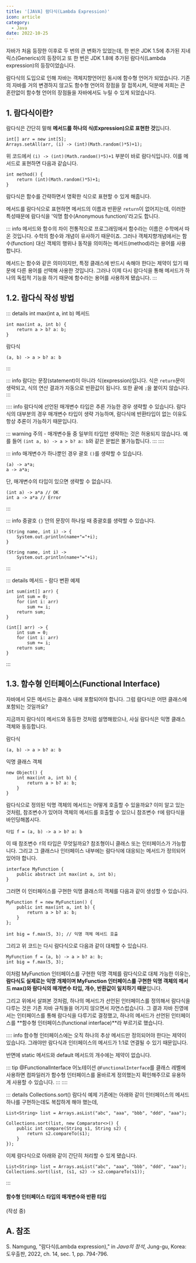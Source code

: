 ```yaml
---
title: '[JAVA] 람다식(Lambda Expression)'
icon: article
category:
  - Java
date: 2022-10-25
---
```


자바가 처음 등장한 이후로 두 번의 큰 변화가 있었는데, 한 번은 JDK 1.5에 추가된 지네릭스(Generics)의 등장이고 또 한 번은 JDK 1.8에 추가된 람다식(Lambda expression)의 등장이었습니다.

람다식의 도입으로 인해 자바는 객체지향언어인 동시에 함수형 언어가 되었습니다. 기존의 자바를 거의 변경하지 않고도 함수형 언어의 장점을 잘 접목시켜, 덕분에 저희는 큰 혼란없이 함수형 언어의 장점들을 자바에서도 누릴 수 있게 되었습니다.

## 1. 람다식이란?
람다식은 간단히 말해 **메서드를 하나의 식(Expression)으로 표현한 것**입니다.

```java:no-line-numbers
int[] arr = new int[5];
Arrays.setAll(arr, (i) -> (int)(Math.random()*5)+1);
```

위 코드에서 `(i) -> (int)(Math.random()*5)+1` 부분이 바로 람다식입니다. 이를 메서드로 표현하면 다음과 같습니다.

```java:no-line-numbers
int method() {
    return (int)(Math.random()*5)+1;
}
```

람다식은 함수를 간략하면서 명확한 식으로 표현할 수 있게 해줍니다.

메서드를 람다식으로 표현하면 메서드의 이름과 반환문 `return`이 없어지는데, 이러한 특성때문에 람다식을 '익명 함수(Anonymous function)'라고도 합니다.

::: info 메서드와 함수의 차이
전통적으로 프로그래밍에서 함수라는 이름은 수학에서 따온 것입니다. 수학의 함수와 개념이 유사하기 때문이죠. 그러나 객체지향개념에서는 함수(function) 대신 객체의 행위나 동작을 의미하는 메서드(method)라는 용어를 사용합니다.

메서드는 함수와 같은 의미이지만, 특정 클래스에 반드시 속해야 한다는 제약이 있기 때문에 다른 용어를 선택해 사용한 것입니다. 그러나 이제 다시 람다식을 통해 메서드가 하나의 독립적 기능을 하기 때문에 함수라는 용어를 사용하게 됐습니다.
:::

## 1.2. 람다식 작성 방법
::: details int max(int a, int b)
메서드
```java:no-line-numbers
int max(int a, int b) {
    return a > b? a: b;
}
```

람다식
```java:no-line-numbers
(a, b) -> a > b? a: b
```
:::

::: info 람다는 문장(statement)이 아니라 식(expression)입니다.
식은 `return`문이 생략되고, 식의 연산 결과가 자동으로 반환값이 됩니다. 또한 끝에 `;`을 붙이지 않습니다.
:::

:::: info 람다식에 선언된 매개변수 타입은 추론 가능한 경우 생략할 수 있습니다.
람다식의 대부분의 경우 매개변수 타입이 생략 가능하며, 람다식에 반환타입이 없는 이유도 항상 추론이 가능하기 때문입니다.

::: warning 주의 - 매개변수들 중 일부의 타입만 생략하는 것은 허용되지 않습니다.
예를 들어 `(int a, b) -> a > b? a: b`와 같은 문법은 불가능합니다.
:::
::::

::: info 매개변수가 하나뿐인 경우 괄호 `()`를 생략할 수 있습니다.
```java:no-line-numbers
(a) -> a*a;
a -> a*a;
```

단, 매개변수의 타입이 있으면 생략할 수 없습니다.
```java:no-line-numbers
(int a) -> a*a // OK
int a -> a*a // Error
```
:::

::: info 중괄호 `{}` 안의 문장이 하나일 때 중괄호를 생략할 수 있습니다.
```java:no-line-numbers
(String name, int i) -> {
    System.out.println(name+"="+i);
}

(String name, int i) ->
    System.out.println(name+"="+i);
```
:::

::: details 메서드 - 람다 변환 예제
```java:no-line-numbers
int sum(int[] arr) {
    int sum = 0;
    for (int i: arr)
        sum += i;
    return sum;
}

(int[] arr) -> {
    int sum = 0;
    for (int i: arr)
        sum += i;
    return sum;
}
```
:::

## 1.3. 함수형 인터페이스(Functional Interface)
자바에서 모든 메서드는 클래스 내에 포함되어야 합니다. 그럼 람다식은 어떤 클래스에 포함되는 것일까요?

지금까지 람다식이 메서드와 동등한 것처럼 설명해왔으나, 사실 람다식은 익명 클래스 객체와 동등합니다.

람다식
```java:no-line-numbers
(a, b) -> a > b? a: b
```

익명 클래스 객체
```java:no-line-numbers
new Object() {
    int max(int a, int b) {
        return a > b? a: b;
    }
}
```

람다식으로 정의된 익명 객체의 메서드는 어떻게 호출할 수 있을까요? 이미 알고 있는 것처럼, 참조변수가 있어야 객체의 메서드를 호출할 수 있으니 참조변수 `f`에 람다식을 바인딩해봅시다.

```java:no-line-numbers
타입 f = (a, b) -> a > b? a: b
```

이 때 참조변수 `f`의 타입은 무엇일까요? 참조형이니 클래스 또는 인터페이스가 가능합니다. 그리고 그 클래스나 인터페이스 내부에는 람다식에 대응되는 메서드가 정의되어 있어야 합니다.

```java:no-line-numbers
interface MyFunction {
    public abstract int max(int a, int b);
}
```

그러면 이 인터페이스를 구현한 익명 클래스의 객체를 다음과 같이 생성할 수 있습니다.

```java:no-line-numbers
MyFunction f = new MyFunction() {
    public int max(int a, int b) {
        return a > b? a: b;
    }
};

int big = f.max(5, 3); // 익명 객체 메서드 호출
```

그리고 위 코드는 다시 람다식으로 다음과 같이 대체할 수 있습니다.

```java:no-line-numbers
MyFunction f = (a, b) -> a > b? a: b;
int big = f.max(5, 3);
```

이처럼 MyFunction 인터페이스를 구현한 익명 객체를 람다식으로 대체 가능한 이유는, **람다식도 실제로는 익명 개체이며 MyFunction 인터페이스를 구현한 익명 객체의 메서드 max()와 람다식의 매개변수 타입, 개수, 반환값이 일치하기 때문**입니다.

그리고 위에서 살펴본 것처럼, 하나의 메서드가 선언된 인터페이스를 정의해서 람다식을 다루는 것은 기존 자바 규칙들을 어기지 않으면서 자연스럽습니다. 그 결과 자바 진영에서는 인터페이스를 통해 람다식을 다루기로 결정했고, 하나의 메서드가 선언된 인터페이스를 **함수형 인터페이스(functional interface)**라 부르기로 했습니다.

:::: info 함수형 인터페이스에는 오직 하나의 추상 메서드만 정의되어야 한다는 제약이 있습니다.
그래야만 람다식과 인터페이스의 메서드가 1:1로 연결될 수 있기 때문입니다.

반면에 static 메서드와 default 메서드의 개수에는 제약이 없습니다.

::: tip @FunctionalInterface 어노테이션
`@FunctionalInterface`를 클래스 레벨에 사용하면 컴파일러가 함수형 인터페이스를 올바르게 정의했는지 확인해주므로 유용하게 사용할 수 있습니다.
:::
::::

::: details Collections.sort() 람다식 예제
기존에는 아래와 같이 인터페이스의 메서드 하나를 구현하는데도 복잡하게 해야 했는데,
```java:no-line-numbers
List<String> list = Arrays.asList("abc", "aaa", "bbb", "ddd", "aaa");

Collections.sort(list, new Comparator<>() {
    public int compare(String s1, String s2) {
        return s2.compareTo(s1);
    }
});
```

이제 람다식으로 아래와 같이 간단히 처리할 수 있게 됐습니다.
```java:no-line-numbers
List<String> list = Arrays.asList("abc", "aaa", "bbb", "ddd", "aaa");
Collections.sort(list, (s1, s2) -> s2.compareTo(s1));
```
:::

#### 함수형 인터페이스 타입의 매개변수와 반환 타입
(작성 중)

## A. 참조
S. Namgung, "람다식(Lambda expression)," in *Java의 정석*, Jung-gu, Korea: 도우출판, 2022, ch. 14, sec. 1, pp. 794-796.

<script setup lang="ts">
import DetailsOpen from "@DetailsOpen";
</script>

<DetailsOpen/>
